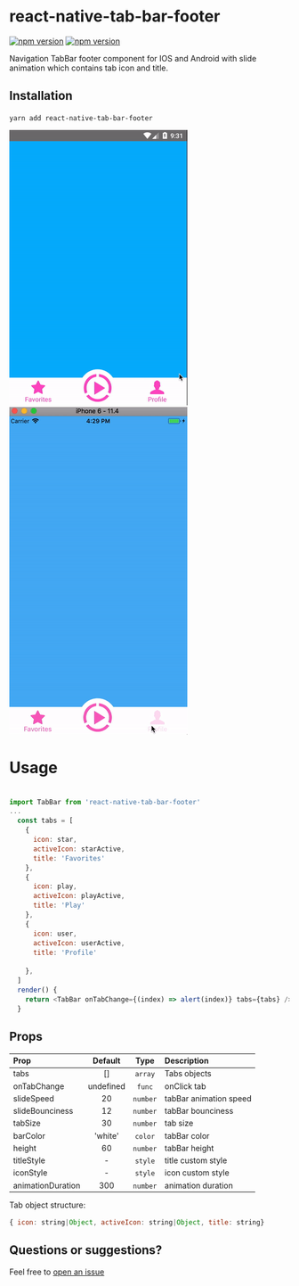 # react-native-tab-bar-footer
[![npm version](http://img.shields.io/npm/v/react-native-tab-bar-footer.svg?style=flat-square)](https://npmjs.org/package/react-native-tab-bar-footer "View this project on npm")
[![npm version](http://img.shields.io/npm/dm/react-native-tab-bar-footer.svg?style=flat-square)](https://npmjs.org/package/react-native-tab-bar-footer "View this project on npm")

Navigation TabBar footer component for IOS and Android with slide animation which contains tab icon and title.

## Installation
`yarn add react-native-tab-bar-footer`

![](./src/demo-android.gif)
![](./src/demo-ios.gif)

# Usage

```js

import TabBar from 'react-native-tab-bar-footer'
...
  const tabs = [
    {
      icon: star,
      activeIcon: starActive,
      title: 'Favorites'
    },
    {
      icon: play,
      activeIcon: playActive,
      title: 'Play'
    },
    {
      icon: user,
      activeIcon: userActive,
      title: 'Profile'
      
    },
  ]
  render() {
    return <TabBar onTabChange={(index) => alert(index)} tabs={tabs} />
  }
```

## Props

| Prop  | Default  | Type | Description |
| :------------ |:---------------:| :---------------:| :-----|
| tabs | [] | `array` | Tabs objects |
| onTabChange | undefined | `func` | onClick tab |
| slideSpeed | 20 | `number` | tabBar animation speed |
| slideBounciness | 12 | `number` | tabBar bounciness |
| tabSize | 30 | `number` | tab size |
| barColor | 'white' | `color` | tabBar color |
| height | 60 | `number` | tabBar height |
| titleStyle | - | `style` | title custom style |
| iconStyle | - | `style` | icon custom style |
| animationDuration | 300 | `number` | animation duration |

Tab object structure: 

```js
{ icon: string|Object, activeIcon: string|Object, title: string}
```

## Questions or suggestions?

Feel free to [open an issue](https://github.com/ArtemKosiakevych/react-native-tab-bar-footer/issues)
